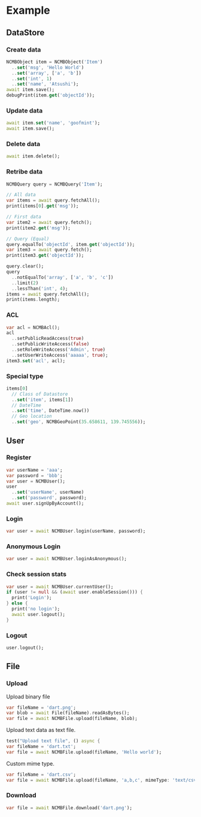 # Example

## DataStore

### Create data

```dart
NCMBObject item = NCMBObject('Item')
  ..set('msg', 'Hello World')
  ..set('array', ['a', 'b'])
  ..set('int', 1)
  ..set('name', 'Atsushi');
await item.save();
debugPrint(item.get('objectId'));
```

### Update data

```dart
await item.set('name', 'goofmint');
await item.save();
```

### Delete data

```dart
await item.delete();
```

### Retribe data

```dart
NCMBQuery query = NCMBQuery('Item');

// All data
var items = await query.fetchAll();
print(items[0].get('msg'));

// First data
var item2 = await query.fetch();
print(item2.get('msg'));

// Query (Equal)
query.equalTo('objectId', item.get('objectId'));
var item3 = await query.fetch();
print(item3.get('objectId'));

query.clear();
query
  ..notEqualTo('array', ['a', 'b', 'c'])
  ..limit(2)
  ..lessThan('int', 4);
items = await query.fetchAll();
print(items.length);
```

### ACL

```dart
var acl = NCMBAcl();
acl
  ..setPublicReadAccess(true)
  ..setPublicWriteAccess(false)
  ..setRoleWriteAccess('Admin', true)
  ..setUserWriteAccess('aaaaa', true);
item3.set('acl', acl);
```

### Special type

```dart
items[0]
  // Class of Datastore
  ..set('item', items[1])
  // DateTime
  ..set('time', DateTime.now())
  // Geo location
  ..set('geo', NCMBGeoPoint(35.658611, 139.745556));
```


## User

### Register

```dart
var userName = 'aaa';
var password = 'bbb';
var user = NCMBUser();
user
  ..set('userName', userName)
  ..set('password', password);
await user.signUpByAccount();
```

### Login

```dart
var user = await NCMBUser.login(userName, password);
```

### Anonymous Login

```dart
var user = await NCMBUser.loginAsAnonymous();
```

### Check session stats

```dart
var user = await NCMBUser.currentUser();
if (user != null && (await user.enableSession())) {
  print('Login');
} else {
  print('no login');
  await user.logout();
}
```

### Logout

```dart
user.logout();
```

## File

### Upload

Upload binary file

```dart
var fileName = 'dart.png';
var blob = await File(fileName).readAsBytes();
var file = await NCMBFile.upload(fileName, blob);
```

Upload text data as text file.

```dart
test("Upload text file", () async {
var fileName = 'dart.txt';
var file = await NCMBFile.upload(fileName, 'Hello world');
```

Custom mime type.

```dart
var fileName = 'dart.csv';
var file = await NCMBFile.upload(fileName, 'a,b,c', mimeType: 'text/csv');
```

### Download

```dart
var file = await NCMBFile.download('dart.png');
```
